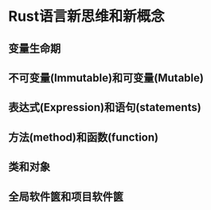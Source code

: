 # Rust语言新思维和新概念

## 变量生命期

## 不可变量(Immutable)和可变量(Mutable)

## 表达式(Expression)和语句(statements)

## 方法(method)和函数(function)

## 类和对象

## 全局软件篋和项目软件篋